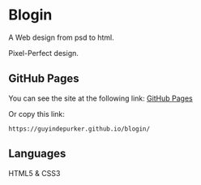 # Blogin
A Web design from psd to html.

Pixel-Perfect design.

## GitHub Pages
You can see the site at the following link:
[GitHub Pages](https://guyindepurker.github.io/blogin/)

Or copy this link:

`https://guyindepurker.github.io/blogin/`

## Languages
HTML5 & CSS3


